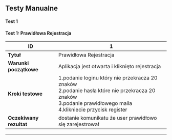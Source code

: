 ## Testy Manualne
#### Test 1 

#### Test 1: Prawidłowa Rejestracja

| **ID**                  | **1**                                                                                                        |
| ----------------------- | ------------------------------------------------------------------------------------------------------------ |
| **Tytuł**               | Prawidłowa Rejestracja                                                                                |
| **Warunki początkowe**  | Aplikacja jest otwarta i kliknięto rejestracja                                                                                      |
| **Kroki testowe**       | 1.podanie loginu który nie przekracza 20 znaków  <br> 2.podanie hasła które nie przekracza 20 znaków  <br> 3.podanie prawidłowego maila  <br> 4.klikniecie przycisk register |
| **Oczekiwany rezultat** | dostanie komunikatu że user prawidłowo się zarejestrował                                                 |

---
